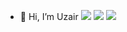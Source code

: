 - 👋 Hi, I’m Uzair
![](http://github-profile-summary-cards.vercel.app/api/cards/profile-details?username=uzairlive&theme=github_dark)
![](http://github-profile-summary-cards.vercel.app/api/cards/stats?username=uzairlive&theme=github_dark)
![](http://github-profile-summary-cards.vercel.app/api/cards/repos-per-language?username=uzairlive&theme=github_dark)
